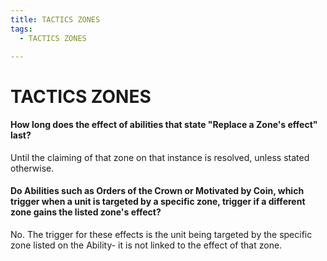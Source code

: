 ```yaml
---
title: TACTICS ZONES
tags:
  - TACTICS ZONES

---
```


# TACTICS ZONES

#### How long does the effect of abilities that state "Replace a Zone's effect" last?

Until the claiming of that zone on that instance is resolved, unless stated otherwise.


#### Do Abilities such as Orders of the Crown or Motivated by Coin, which trigger when a unit is targeted by a specific zone, trigger if a different zone gains the listed zone's effect?

No. The trigger for these effects is the unit being targeted by the specific zone listed on the Ability- it is not linked to the effect of that zone.

